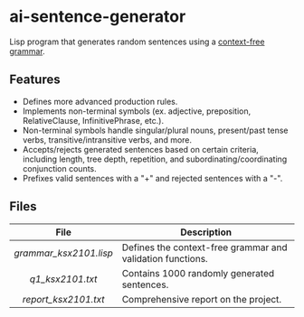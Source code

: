 # ai-sentence-generator
Lisp program that generates random sentences using a [context-free grammar](https://en.wikipedia.org/wiki/Context-free_grammar).

## Features
* Defines more advanced production rules.
* Implements non-terminal symbols (ex. adjective, preposition, RelativeClause, InfinitivePhrase, etc.).
* Non-terminal symbols handle singular/plural nouns, present/past tense verbs, transitive/intransitive verbs, and more.
* Accepts/rejects generated sentences based on certain criteria, including length, tree depth, repetition, and subordinating/coordinating conjunction counts.
* Prefixes valid sentences with a "+" and rejected sentences with a "-".

## Files
File|Description
:-:|---
*grammar_ksx2101.lisp*|Defines the context-free grammar and validation functions. 
*q1_ksx2101.txt*|Contains 1000 randomly generated sentences. 
*report_ksx2101.txt*|Comprehensive report on the project.
